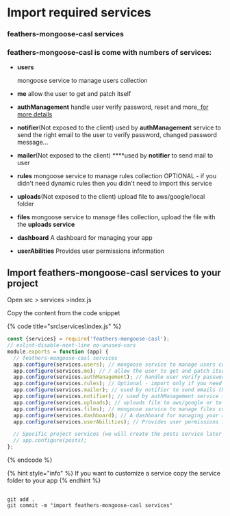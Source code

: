 # Import required services

### feathers-mongoose-casl services

### feathers-mongoose-casl is come with numbers of services:

* **users**

  mongoose service to manage users collection

* **me** allow the user to get and patch itself
* **authManagement** handle user verify password, reset and more,[ for more details](https://hackernoon.com/setting-up-email-verification-in-feathersjs-ce764907e4f2)
* **notifier**\(Not exposed to the client\) used by **authManagement** service to send the right email to the user to verify password, changed password message...
* **mailer**\(Not exposed to the client\) ****used by **notifier** to send mail to user
* **rules** mongoose service to manage rules collection OPTIONAL - if you didn't need dynamic rules then you didn't need to import this service
* **uploads**\(Not exposed to the client\) upload file to aws/google/local folder
* **files** mongoose service to manage files collection, upload the file with the **uploads service**
* **dashboard** A dashboard for managing your app
* **userAbilities** Provides user permissions information

## Import feathers-mongoose-casl services to your project

Open src &gt; services &gt;index.js  
  
Copy the content from the code snippet 

{% code title="src\\services\\index.js" %}
```javascript
const {services} = require('feathers-mongoose-casl');
// eslint-disable-next-line no-unused-vars
module.exports = function (app) {
  // feathers-mongoose-casl services
  app.configure(services.users); // mongoose service to manage users collection
  app.configure(services.me); // / allow the user to get and patch itself *must come after users
  app.configure(services.authManagement); // handle user verify password, reset and more
  app.configure(services.rules); // Optional - import only if you need dynamic rules,mongoose service to manage rules collection
  app.configure(services.mailer); // used by notifier to send emails (Not exposed to the client)
  app.configure(services.notifier); // used by authManagement service to send the right email to the user to verify password, changed password message.(Not exposed to the client)
  app.configure(services.uploads); // uploads file to aws/google or to local folder.(Not exposed to the client)
  app.configure(services.files); // mongoose service to manage files collection, uploads files with upload service
  app.configure(services.dashboard); // A dashboard for managing your app
  app.configure(services.userAbilities); // Provides user permissions information

  // Specific project services (we will create the posts service later during this guide)
  // app.configure(posts);
};
```
{% endcode %}



{% hint style="info" %}
If you want to customize a service copy the service folder to your app
{% endhint %}

## 

```
git add .
git commit -m "import feathers-mongoose-casl services"
```

